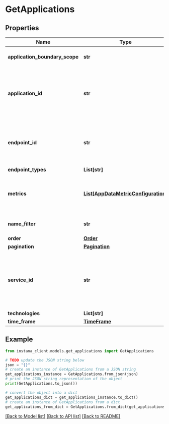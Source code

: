 # GetApplications


## Properties

Name | Type | Description | Notes
------------ | ------------- | ------------- | -------------
**application_boundary_scope** | **str** | Use when querying calls of an application:  &#x60;INBOUND&#x60;: only inbound calls   &#x60;ALL&#x60;: all the calls to that application (inbound + internal) | [optional] 
**application_id** | **str** | An Instana generated unique identifier for an Application. If specified, the list of results will be filtered for the specified Application ID. Eg: &#x60;Av62RoIKQv-A3n6DbMQh9g&#x60;. One can see the application id from Instana UI by going to an Application Perspective page. In the URL, there will be &#x60;appId&#x3D;Av62RoIKQv-A3n6DbMQh9g&#x60;. Alternatively, one can use &#x60;Get applications&#x60; API endpoint to get the application id in &#x60;id&#x60; parameter.  | [optional] 
**endpoint_id** | **str** | An Instana generated unique identifier for an Endpoint. If specified, the list of results will be filtered for the specified Endpoint ID. Eg &#x60;NCRq5oYnan5x-PkdTPQwLLUdu5M&#x60;. One can see the endpoint id from Instana UI by going to an Endpoint page. In the URL, there will be &#x60;endpointId&#x3D;NCRq5oYnan5x-PkdTPQwLLUdu5M&#x60;. Alternatively, one can use &#x60;Get endpoints&#x60; API endpoint to get the endpoint id in &#x60;id&#x60; parameter.  | [optional] 
**endpoint_types** | **List[str]** |  | [optional] 
**metrics** | [**List[AppDataMetricConfiguration]**](AppDataMetricConfiguration.md) | A list of objects each of which defines a metric and the (statistical) aggregation -- MEAN, SUM, MAX, etc -- that should be used to summarize it for the defined time frame. Eg: &#x60;[{ &#39;metric&#39;: &#39;latency&#39;, &#39;aggregation&#39;: &#39;MEAN&#39;}]&#x60;. To know more about supported metrics and its aggregation, See &#x60;Get Metric catalog&#x60;. | 
**name_filter** | **str** | filter by name with &#x60;contains&#x60; semantic. Eg: Let&#39;s say there are 2 names &#x60;app1&#x60; and &#x60;app2&#x60;, you can set &#x60;app&#x60;&#x60; here to include the two names | [optional] 
**order** | [**Order**](Order.md) |  | [optional] 
**pagination** | [**Pagination**](Pagination.md) |  | [optional] 
**service_id** | **str** | An Instana generated unique identifier for a Service. If specified, the list of results will be filtered for the specified Service ID. Eg: &#x60;3feb3dcd206c166ef2b41c707e0cd38d7cd325aa&#x60;. One can see the service id from Instana UI by going to a Service page. In the URL, there will be &#x60;serviceId&#x3D;3feb3dcd206c166ef2b41c707e0cd38d7cd325aa&#x60;. Alternatively, one can use &#x60;Get services&#x60; API endpoint to get the service id in &#x60;id&#x60; parameter.  | [optional] 
**technologies** | **List[str]** |  | [optional] 
**time_frame** | [**TimeFrame**](TimeFrame.md) |  | [optional] 

## Example

```python
from instana_client.models.get_applications import GetApplications

# TODO update the JSON string below
json = "{}"
# create an instance of GetApplications from a JSON string
get_applications_instance = GetApplications.from_json(json)
# print the JSON string representation of the object
print(GetApplications.to_json())

# convert the object into a dict
get_applications_dict = get_applications_instance.to_dict()
# create an instance of GetApplications from a dict
get_applications_from_dict = GetApplications.from_dict(get_applications_dict)
```
[[Back to Model list]](../README.md#documentation-for-models) [[Back to API list]](../README.md#documentation-for-api-endpoints) [[Back to README]](../README.md)


